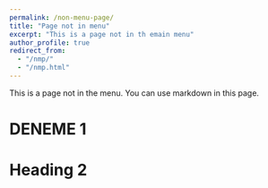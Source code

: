 ```yaml
---
permalink: /non-menu-page/
title: "Page not in menu"
excerpt: "This is a page not in th emain menu"
author_profile: true
redirect_from: 
  - "/nmp/"
  - "/nmp.html"
---
```


This is a page not in the menu. You can use markdown in this page.

DENEME 1
======

Heading 2
======

